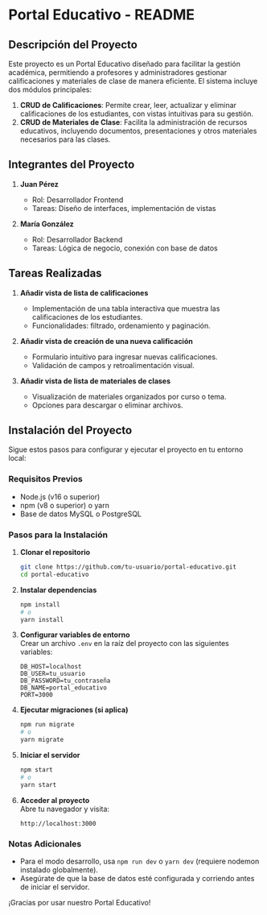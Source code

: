 # Portal Educativo - README

## Descripción del Proyecto

Este proyecto es un Portal Educativo diseñado para facilitar la gestión académica, permitiendo a profesores y administradores gestionar calificaciones y materiales de clase de manera eficiente. El sistema incluye dos módulos principales:

1. **CRUD de Calificaciones**: Permite crear, leer, actualizar y eliminar calificaciones de los estudiantes, con vistas intuitivas para su gestión.
2. **CRUD de Materiales de Clase**: Facilita la administración de recursos educativos, incluyendo documentos, presentaciones y otros materiales necesarios para las clases.

## Integrantes del Proyecto

1. **Juan Pérez**  
   - Rol: Desarrollador Frontend  
   - Tareas: Diseño de interfaces, implementación de vistas  
   
2. **María González**  
   - Rol: Desarrollador Backend  
   - Tareas: Lógica de negocio, conexión con base de datos  

## Tareas Realizadas

1. **Añadir vista de lista de calificaciones**  
   - Implementación de una tabla interactiva que muestra las calificaciones de los estudiantes.  
   - Funcionalidades: filtrado, ordenamiento y paginación.  

2. **Añadir vista de creación de una nueva calificación**  
   - Formulario intuitivo para ingresar nuevas calificaciones.  
   - Validación de campos y retroalimentación visual.  

3. **Añadir vista de lista de materiales de clases**  
   - Visualización de materiales organizados por curso o tema.  
   - Opciones para descargar o eliminar archivos.  

## Instalación del Proyecto

Sigue estos pasos para configurar y ejecutar el proyecto en tu entorno local:

### Requisitos Previos
- Node.js (v16 o superior)
- npm (v8 o superior) o yarn
- Base de datos MySQL o PostgreSQL

### Pasos para la Instalación

1. **Clonar el repositorio**  
   ```bash
   git clone https://github.com/tu-usuario/portal-educativo.git
   cd portal-educativo
   ```

2. **Instalar dependencias**  
   ```bash
   npm install
   # o
   yarn install
   ```

3. **Configurar variables de entorno**  
   Crear un archivo `.env` en la raíz del proyecto con las siguientes variables:  
   ```env
   DB_HOST=localhost
   DB_USER=tu_usuario
   DB_PASSWORD=tu_contraseña
   DB_NAME=portal_educativo
   PORT=3000
   ```

4. **Ejecutar migraciones (si aplica)**  
   ```bash
   npm run migrate
   # o
   yarn migrate
   ```

5. **Iniciar el servidor**  
   ```bash
   npm start
   # o
   yarn start
   ```

6. **Acceder al proyecto**  
   Abre tu navegador y visita:  
   ```
   http://localhost:3000
   ```

### Notas Adicionales
- Para el modo desarrollo, usa `npm run dev` o `yarn dev` (requiere nodemon instalado globalmente).  
- Asegúrate de que la base de datos esté configurada y corriendo antes de iniciar el servidor.  

¡Gracias por usar nuestro Portal Educativo!

